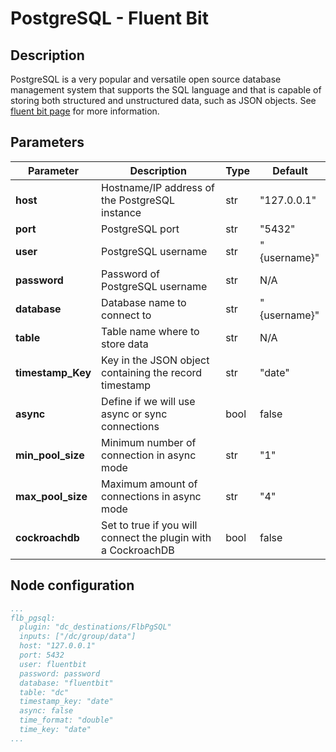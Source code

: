 # PostgreSQL - Fluent Bit

## Description

PostgreSQL is a very popular and versatile open source database management system that supports the SQL language and that is capable of storing both structured and unstructured data, such as JSON objects. See [fluent bit page](https://docs.fluentbit.io/manual/pipeline/outputs/postgresql) for more information.

## Parameters

| Parameter         | Description                                                   | Type | Default      |
| ----------------- | ------------------------------------------------------------- | ---- | ------------ |
| **host**          | Hostname/IP address of the PostgreSQL instance                | str  | "127.0.0.1"  |
| **port**          | PostgreSQL port                                               | str  | "5432"       |
| **user**          | PostgreSQL username                                           | str  | "{username}" |
| **password**      | Password of PostgreSQL username                               | str  | N/A          |
| **database**      | Database name to connect to                                   | str  | "{username}" |
| **table**         | Table name where to store data                                | str  | N/A          |
| **timestamp_Key** | Key in the JSON object containing the record timestamp        | str  | "date"       |
| **async**         | Define if we will use async or sync connections               | bool | false        |
| **min_pool_size** | Minimum number of connection in async mode                    | str  | "1"          |
| **max_pool_size** | Maximum amount of connections in async mode                   | str  | "4"          |
| **cockroachdb**   | Set to true if you will connect the plugin with a CockroachDB | bool | false        |

## Node configuration

```yaml
...
flb_pgsql:
  plugin: "dc_destinations/FlbPgSQL"
  inputs: ["/dc/group/data"]
  host: "127.0.0.1"
  port: 5432
  user: fluentbit
  password: password
  database: "fluentbit"
  table: "dc"
  timestamp_key: "date"
  async: false
  time_format: "double"
  time_key: "date"
...
```
